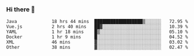 ### Hi there 👋

<!--
**urzz/urzz** is a ✨ _special_ ✨ repository because its `README.md` (this file) appears on your GitHub profile.

Here are some ideas to get you started:

- 🔭 I’m currently working on ...
- 🌱 I’m currently learning ...
- 👯 I’m looking to collaborate on ...
- 🤔 I’m looking for help with ...
- 💬 Ask me about ...
- 📫 How to reach me: ...
- 😄 Pronouns: ...
- ⚡ Fun fact: ...
-->

<!--START_SECTION:waka-->

```text
Java             18 hrs 44 mins  ██████████████████▒░░░░░░   72.95 %
Vue.js           2 hrs 40 mins   ██▓░░░░░░░░░░░░░░░░░░░░░░   10.39 %
YAML             1 hr 18 mins    █▒░░░░░░░░░░░░░░░░░░░░░░░   05.10 %
Docker           1 hr 9 mins     █░░░░░░░░░░░░░░░░░░░░░░░░   04.52 %
XML              46 mins         ▓░░░░░░░░░░░░░░░░░░░░░░░░   03.02 %
Other            38 mins         ▓░░░░░░░░░░░░░░░░░░░░░░░░   02.47 %
```

<!--END_SECTION:waka-->
